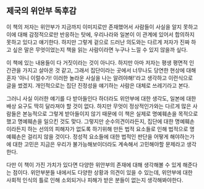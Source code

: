 ## 제국의 위안부 독후감

이 책의 저자는 위안부가 지금까지 이미지로만 존재했어서 사람들이 사실을 알지 못하고 이에 대해 감정적으로만 반응하는 탓에, 우리나라와 일본이 이 관계에 있어서 합의하지 못하고 있다고 얘기한다. 하지만 그렇게 겉으로 드러난 의도와는 다르게 저자가 진짜 하고 싶은 말은 무엇이었는지 책을 읽는 사람이라면 누구나 느낄 수 있지 않을까 싶다.

이 책에 있는 내용들이 다 거짓이라는 것이 아니다. 하지만 아마 저자는 평생 평면적 인간관을 가지고 살아온 것 같고, 그래서 집단이라는 곳에서 너무나도 당연한 현상에 대해 혼자 '아니 이럴수가! 이러한 놀라운 사실을 나는 알려야해!'라고 생각하고 이런식으로 글을 썼겠지. 개인적으로는 집단 진정성을 얘기하는 사람은 대체로 쓰레기라고 본다.

그러니 사실 이러한 얘기를 다 받아들인다 하더라도 위안부에 대한 생각도, 일본에 대한 배상 요구도 딱히 달라져야 할 것이 없다.
하지만 무엇이 정상적인가와는 다르게 많은 사람들은 본능적으로 그렇게 받아들이지 않기 때문에 이 책은 실제로 명예훼손을 목적으로 했고 명예훼손을 일으킨 것도 맞다. 그렇지만 순수의견이라든지, 집단에 대한 명예훼손이라든지 하는 선의의 피해자가 없도록 하기위해 만든 법적 요소들로 인해 법적으로 명예훼손은 걸리지 않을 것이다.
정성적 요소들에 대한 법적인 판단을 어떻게 해야하는가에 대한 고민은 지금은 우리가 불가능해보이더라도 계속해서 고민해야할 문제라고 생각한다.

다만 이 책이 가진 가치가 있다면 다양한 위안부의 존재에 대해 생각해볼 수 있게 해준다는 점이다. 위안부분들 내에서도 다양한 상황과 의견이 있을 수 있는데, 위안부에 대한 사회적 인식의 틀로 인해 소외되거나 피해가 받은 분들이 없는지 생각해봐야한다.

